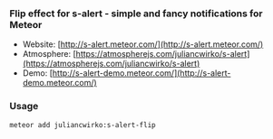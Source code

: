 ### Flip effect for s-alert - simple and fancy notifications for Meteor

- Website: [http://s-alert.meteor.com/](http://s-alert.meteor.com/)
- Atmosphere: [https://atmospherejs.com/juliancwirko/s-alert](https://atmospherejs.com/juliancwirko/s-alert)
- Demo: [http://s-alert-demo.meteor.com/](http://s-alert-demo.meteor.com/)

### Usage

    meteor add juliancwirko:s-alert-flip